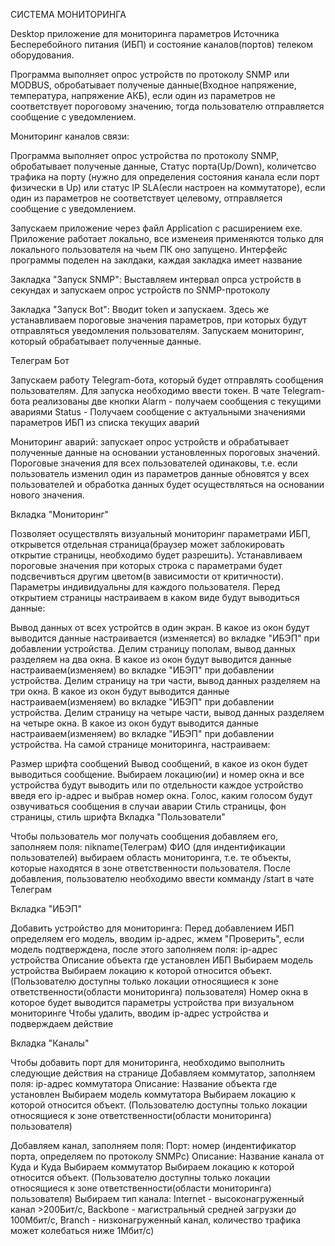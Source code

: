 СИСТЕМА МОНИТОРИНГА

Desktop приложение для мониторинга параметров Источника Бесперебойного питания (ИБП) и состояние каналов(портов) телеком оборудования.

Программа выполняет опрос устройств по протоколу SNMP или MODBUS, обробатывает полученые данные(Входное напряжение, температура, напряжение АКБ), если один из параметров не соответствует пороговому значению, тогда пользователю отправляется сообщение с уведомлением.

Мониторинг каналов связи:

Программа выполняет опрос устройства по протоколу SNMP, обробатывает полученые данные, Статус порта(Up/Down), количетсво трафика на порту (нужно для определения состояния канала если порт физически в Up) или статус IP SLA(если настроен на коммутаторе), если один из параметров не соответствует целевому, отправляется сообщение с уведомлением.

Запускаем приложение через файл Application с расширением exe. Приложение работает локально, все изменеия применяются только для локального пользователя на чьем ПК оно запущено.
Интерфейс программы поделен на заклдаки, каждая закладка имеет название

Закладка "Запуск SNMP": Выставляем интервал опрса уcтройств в секундах и запускаем опрос устройств по SNMP-протоколу

Закладка "Запуск Bot": Вводит token и запускаем. Здесь же устанавливаем пороговые значения параметров, при которых будут отправляться уведомления пользователям. Запускаем мониторинг, который обрабатывает полученные данные.   

Телеграм Бот

Запускаем работу Telegram-бота, который будет отправлять сообщения пользователям. Для запуска необходимо ввести токен. В чате Telegram-бота реализованы две кнопки Alarm - получаем сообщения с текущими авариями Status - Получаем сообщение с актуальными значениями параметров ИБП из списка текущих аварий

Мониторинг аварий: запускает опрос устройств и обрабатывает полученные данные на основании установленных пороговых значений. Пороговые значения для всех пользователей одинаковы, т.е. если пользователь изменил один из параметров данные обновятся у всех пользователей и обработка данных будет осуществляться на основании нового значения.

Вкладка "Мониторинг"

Позволяет осуществлять визуальный мониторинг параметрами ИБП, открывется отдельная страница(браузер может заблокировать открытие страницы, необходимо будет разрешить). Устанавливаем пороговые значения при которых строка с параметрами будет подсвечивться другим цветом(в зависимости от критичности). Параметры индивидуальны для каждого пользователя. Перед открытием страницы настраиваем в каком виде будут выводиться данные:

Вывод данных от всех устройтсв в один экран. В какое из окон будут выводится данные настраивается (изменяется) во вкладке "ИБЭП" при добавлении устройства.
Делим страницу пополам, вывод данных разделяем на два окна. В какое из окон будут выводится данные настраиваем(изменяем) во вкладке "ИБЭП" при добавлении устройства.
Делим страницу на три части, вывод данных разделяем на три окна. В какое из окон будут выводится данные настраиваем(изменяем) во вкладке "ИБЭП" при добавлении устройства.
Делим страницу на четыре части, вывод данных разделяем на четыре окна. В какое из окон будут выводится данные настраиваем(изменяем) во вкладке "ИБЭП" при добавлении устройства.
На самой странице мониторинга, настраиваем:

Размер шрифта сообщений
Вывод сообщений, в какое из окон будет выводиться сообщение. Выбираем локацию(ии) и номер окна и все устройства будут выводить или по отдельности каждое устройство введя его ip-адрес и выбрав номер окна.
Голос, каким голосом будут озвучиваться сообщения в случаи аварии
Стиль страницы, фон страницы, стиль шрифта
Вкладка "Пользователи"

Чтобы пользователь мог получать сообщения добавляем его, заполняем поля: nikname(Телеграм) ФИО (для индентификации пользователей) выбираем область мониторинга, т.е. те объекты, которые находятся в зоне ответственности пользователя. После добавления, пользователю необходимо ввести комманду /start в чате Телеграм

Вкладка "ИБЭП"

Добавить устройство для мониторинга: Перед добавлением ИБП определяем его модель, вводим ip-адрес, жмем "Проверить", если модель подтверждена, после этого заполняем поля: ip-адрес устройства Описание объекта где установлен ИБП Выбираем модель устройства Выбираем локацию к которой относится объект.(Пользователю доступны только локации относящиеся к зоне ответственности(области мониторинга) пользователя) Номер окна в которое будет выводится параметры устройства при визуальном мониторинге Чтобы удалить, вводим ip-адрес устройства и подверждаем действие

Вкладка "Каналы"

Чтобы добавить порт для мониторинга, необходимо выполнить следующие действия на странице Добавляем коммутатор, заполняем поля: ip-адрес коммутатора Описание: Название объекта где установлен Выбираем модель коммутатора Выбираем локацию к которой относится объект. (Пользователю доступны только локации относящиеся к зоне ответственности(области мониторинга) пользователя)

Добавляем канал, заполняем поля: Порт: номер (индентификатор порта, определяем по протоколу SNMPc) Описание: Название канала от Куда и Куда Выбираем коммутатор Выбираем локацию к которой относится объект. (Пользователю доступны только локации относящиеся к зоне ответственности(области мониторинга) пользователя) Выбираем тип канала: Internet - высоконагруженный канал >200Бит/с, Backbone - магистральный средней загрузки до 100Мбит/c, Branch - низконагруженный канал, количество трафика может колебаться ниже 1Мбит/с)
